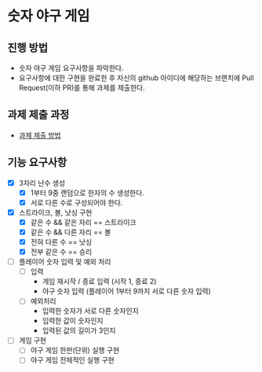 # 숫자 야구 게임
## 진행 방법
* 숫자 야구 게임 요구사항을 파악한다.
* 요구사항에 대한 구현을 완료한 후 자신의 github 아이디에 해당하는 브랜치에 Pull Request(이하 PR)를 통해 과제를 제출한다.

## 과제 제출 과정
* [과제 제출 방법](https://github.com/next-step/nextstep-docs/tree/master/precourse)

## 기능 요구사항
- [x] 3자리 난수 생성
    - [x] 1부터 9중 랜덤으로 한자의 수 생성한다.
    - [x] 서로 다른 수로 구성되어야 한다.
- [x] 스트라이크, 볼, 낫싱 구현
    - [x] 같은 수 && 같은 자리 == 스트라이크
    - [x] 같은 수 && 다른 자리 == 볼
    - [x] 전혀 다른 수 == 낫싱
    - [x] 전부 같은 수 == 승리
- [ ] 플레이어 숫자 입력 및 예외 처리
    - [ ] 입력
        - 게임 재시작 / 종료 입력 (시작 1, 종료 2)
        - 야구 숫자 입력 (플레이어 1부터 9까지 서로 다른 숫자 입력)
    - [ ] 예외처리
        - 입력한 숫자가 서로 다른 숫자인지
        - 입력한 값이 숫자인지
        - 입력된 값의 길이가 3인지
- [ ] 게임 구현
    - [ ] 야구 게임 한판(단위) 실행 구현
    - [ ] 야구 게임 전체적인 실행 구현